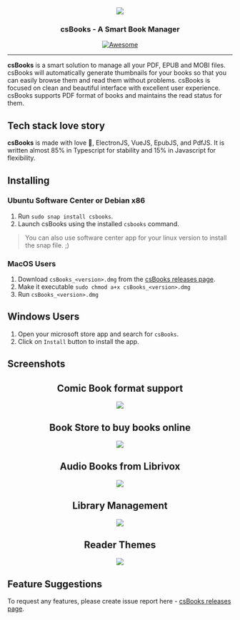 <div align="center" style="width: 100%;">
<img src= "https://caesiumstudio.github.io/csBooks-updates/assets/screenshots/msfg.png"/>
</div>
<p align="center" style="width:100%">
  <h3 align="center">csBooks - A Smart Book Manager</h3>
</p>

<p align="center">
    <a href="https://github.com/sindresorhus/awesome-electron"><img alt="Awesome" src="https://cdn.rawgit.com/sindresorhus/awesome/d7305f38d29fed78fa85652e3a63e154dd8e8829/media/badge.svg"></a>
</p>

---

**csBooks** is a smart solution to manage all your PDF, EPUB and MOBI files. csBooks will automatically generate thumbnails for your books so that you can easily browse them and read them without problems. csBooks is focused on clean and beautiful interface with excellent user experience. csBooks supports PDF format of books and maintains the read status for them.

## Tech stack love story

**csBooks** is made with love :sparkling_heart:, ElectronJS, VueJS, EpubJS, and PdfJS. It is written almost 85% in Typescript for stability and 15% in Javascript for flexibility.

## Installing

### Ubuntu Software Center or Debian x86

1. Run `sudo snap install csbooks`.
2. Launch csBooks using the installed `csbooks` command.

> You can also use software center app for your linux version to install the snap file. ;)

### MacOS Users

1. Download `csBooks_<version>.dmg` from the [csBooks releases page](https://github.com/caesiumstudio/csBooks-updates/releases).
2. Make it executable `sudo chmod a+x csBooks_<version>.dmg`
3. Run `csBooks_<version>.dmg`

## Windows Users

1. Open your microsoft store app and search for `csBooks`.
2. Click on `Install` button to install the app.

## Screenshots

<div align="center">
<h2>Comic Book format support</h2>
<img src="https://caesiumstudio.github.io/csBooks-updates/assets/screenshots/1.jpg">
<h2>Book Store to buy books online</h2>
<img src="https://caesiumstudio.github.io/csBooks-updates/assets/screenshots/2.jpg">
<h2>Audio Books from Librivox</h2>
<img src="https://caesiumstudio.github.io/csBooks-updates/assets/screenshots/3.jpg">
<h2>Library Management</h2>
<img src="https://caesiumstudio.github.io/csBooks-updates/assets/screenshots/4.jpg">
<h2>Reader Themes</h2>
<img src="https://caesiumstudio.github.io/csBooks-updates/assets/screenshots/5.jpg">
</div>

## Feature Suggestions

To request any features, please create issue report here - [csBooks releases page](https://github.com/caesiumstudio/csBooks-updates/issues).

